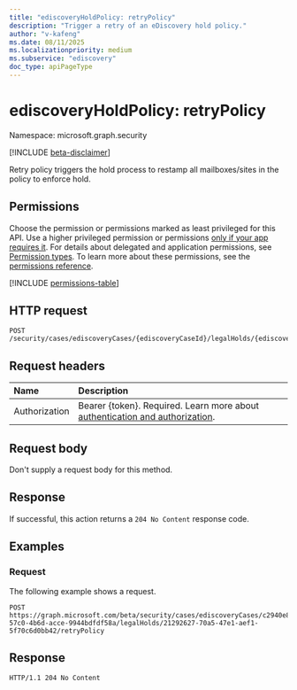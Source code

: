 ```yaml
---
title: "ediscoveryHoldPolicy: retryPolicy"
description: "Trigger a retry of an eDiscovery hold policy."
author: "v-kafeng"
ms.date: 08/11/2025
ms.localizationpriority: medium
ms.subservice: "ediscovery"
doc_type: apiPageType
---
```


# ediscoveryHoldPolicy: retryPolicy

Namespace: microsoft.graph.security

[!INCLUDE [beta-disclaimer](../../includes/beta-disclaimer.md)]

Retry policy triggers the hold process to restamp all mailboxes/sites in the policy to enforce hold.

## Permissions

Choose the permission or permissions marked as least privileged for this API. Use a higher privileged permission or permissions [only if your app requires it](/graph/permissions-overview#best-practices-for-using-microsoft-graph-permissions). For details about delegated and application permissions, see [Permission types](/graph/permissions-overview#permission-types). To learn more about these permissions, see the [permissions reference](/graph/permissions-reference).

<!-- {
  "blockType": "permissions",
  "name": "security-ediscoveryholdpolicy-retrypolicy-permissions"
}
-->
[!INCLUDE [permissions-table](../includes/permissions/security-ediscoveryholdpolicy-retrypolicy-permissions.md)]

## HTTP request

<!-- {
  "blockType": "ignored"
}
-->
``` http
POST /security/cases/ediscoveryCases/{ediscoveryCaseId}/legalHolds/{ediscoveryHoldPolicyId}/retryPolicy
```

## Request headers

|Name|Description|
|:---|:---|
|Authorization|Bearer {token}. Required. Learn more about [authentication and authorization](/graph/auth/auth-concepts).|

## Request body

Don't supply a request body for this method.

## Response

If successful, this action returns a `204 No Content` response code.

## Examples

### Request

The following example shows a request.
<!-- {
  "blockType": "request",
  "name": "ediscoveryholdpolicythis.retrypolicy"
}
-->
``` http
POST https://graph.microsoft.com/beta/security/cases/ediscoveryCases/c2940e86-57c0-4b6d-acce-9944bdfdf58a/legalHolds/21292627-70a5-47e1-aef1-5f70c6d0bb42/retryPolicy
```

## Response

<!-- {
  "blockType": "response",
  "truncated": true
}
-->
``` http
HTTP/1.1 204 No Content
```